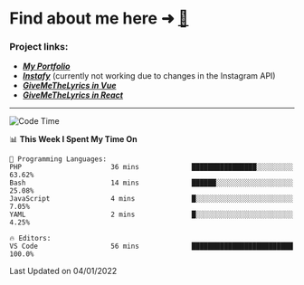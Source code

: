 # Find about me here ➜ [🧑](https://pauabella.dev)

### Project links:
- ***[My Portfolio](https://pauabella.dev)***
- ***[Instafy](https://instafy.me)*** (currently not working due to changes in the Instagram API)
- ***[GiveMeTheLyrics in Vue](https://lyrics.pauabella.dev)***
- ***[GiveMeTheLyrics in React](https://pauabella.dev/GiveMeTheLyrics)***

---
<!--START_SECTION:waka-->
![Code Time](http://img.shields.io/badge/Code%20Time-738%20hrs%2034%20mins-blue)

📊 **This Week I Spent My Time On** 

```text
💬 Programming Languages: 
PHP                      36 mins             ████████████████░░░░░░░░░   63.62% 
Bash                     14 mins             ██████░░░░░░░░░░░░░░░░░░░   25.08% 
JavaScript               4 mins              █░░░░░░░░░░░░░░░░░░░░░░░░   7.05% 
YAML                     2 mins              █░░░░░░░░░░░░░░░░░░░░░░░░   4.25%

🔥 Editors: 
VS Code                  56 mins             █████████████████████████   100.0%

```


 Last Updated on 04/01/2022
<!--END_SECTION:waka-->
